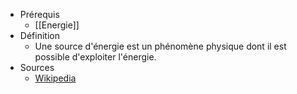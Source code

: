 - Prérequis
	- [[Energie]]
- Définition
	- Une source d'énergie est un phénomène physique dont il est possible d'exploiter l'énergie.
- Sources
	- [Wikipedia](https://fr.wikipedia.org/wiki/Source_d%27%C3%A9nergie)
